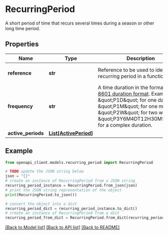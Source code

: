 # RecurringPeriod

A short period of time that recurs several times during a season or other long time period.

## Properties

Name | Type | Description | Notes
------------ | ------------- | ------------- | -------------
**reference** | **str** | Reference to be used to identify this recurring period in a function. | [optional] [default to 'main']
**frequency** | **str** | A time duration in the format [ISO 8601 duration format](https://en.wikipedia.org/wiki/ISO_8601#Durations). Examples: - \&quot;P1D\&quot; for one day - \&quot;P1M\&quot; for one month - \&quot;P2W\&quot; for two weeks - \&quot;P3Y6M4DT12H30M5S\&quot; for a complex duration. | [optional] 
**active_periods** | [**List[ActivePeriod]**](ActivePeriod.md) |  | [optional] 

## Example

```python
from openapi_client.models.recurring_period import RecurringPeriod

# TODO update the JSON string below
json = "{}"
# create an instance of RecurringPeriod from a JSON string
recurring_period_instance = RecurringPeriod.from_json(json)
# print the JSON string representation of the object
print(RecurringPeriod.to_json())

# convert the object into a dict
recurring_period_dict = recurring_period_instance.to_dict()
# create an instance of RecurringPeriod from a dict
recurring_period_from_dict = RecurringPeriod.from_dict(recurring_period_dict)
```
[[Back to Model list]](../README.md#documentation-for-models) [[Back to API list]](../README.md#documentation-for-api-endpoints) [[Back to README]](../README.md)


